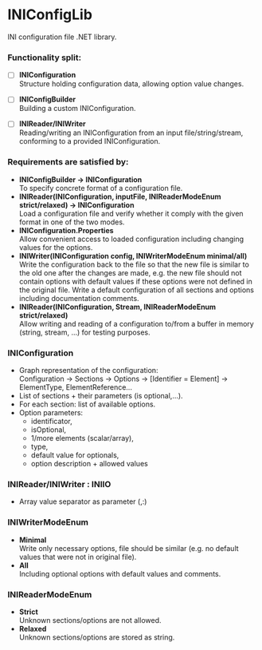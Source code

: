 # INIConfigLib
INI configuration file .NET library.


### Functionality split:
* [ ] **INIConfiguration** <br/>
  Structure holding configuration data, allowing option value changes.
* [ ] **INIConfigBuilder** <br/>
  Building a custom INIConfiguration.
* [ ] **INIReader/INIWriter** <br/>
  Reading/writing an INIConfiguration from an input file/string/stream, conforming to a provided INIConfiguration.


### Requirements are satisfied by:
* **INIConfigBuilder -> INIConfiguration** <br/>
  To specify concrete format of a configuration file.
* **INIReader(INIConfiguration, inputFile, INIReaderModeEnum strict/relaxed) -> INIConfiguration** <br/>
  Load a configuration file and verify whether it comply with the given format in one of the two modes.
* **INIConfiguration.Properties** <br/>
  Allow convenient access to loaded configuration including changing values for the options.
* **INIWriter(INIConfiguration config, INIWriterModeEnum minimal/all)** <br/>
  Write the configuration back to the file so that the new file is similar to the old one after the changes are made, e.g. the new file should not contain options with default values if these options were not defined in the original file.
  Write a default configuration of all sections and options including documentation comments.
* **INIReader(INIConfiguration, Stream, INIReaderModeEnum strict/relaxed)** <br/>
  Allow writing and reading of a configuration to/from a buffer in memory (string, stream, ...) for testing purposes.

  
### INIConfiguration
* Graph representation of the configuration: <br/>
  Configuration -> Sections -> Options -> [Identifier = Element] -> ElementType, ElementReference...
* List of sections + their parameters (is optional,...).
* For each section: list of available options.
* Option parameters:
  * identificator, 
  * isOptional, 
  * 1/more elements (scalar/array), 
  * type, 
  * default value for optionals, 
  * option description + allowed values
  
### INIReader/INIWriter : INIIO
* Array value separator as parameter (,:)


### INIWriterModeEnum
* **Minimal** <br/>
  Write only necessary options, file should be similar (e.g. no default values that were not in original file).
* **All** <br/>
  Including optional options with default values and comments.

  
### INIReaderModeEnum
* **Strict** <br/>
  Unknown sections/options are not allowed.
* **Relaxed** <br/>
  Unknown sections/options are stored as string.
  

